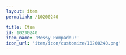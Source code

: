```yaml
---
layout: item
permalink: /10200240

title: Item
id: 10200240
item_name: 'Messy Pompadour'
icon_url: 'item/icon/customize/10200240.png'
---
```

